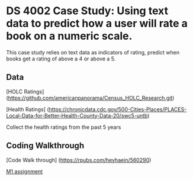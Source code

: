 # DS 4002 Case Study: Using text data to predict how a user will rate a book on a numeric scale. 

This case study relies on text data as indicators of rating, predict when books get a rating of above a 4 or above a 5.

## Data 

[HOLC Ratings] (https://github.com/americanpanorama/Census_HOLC_Research.git)

[Health Ratings] (https://chronicdata.cdc.gov/500-Cities-Places/PLACES-Local-Data-for-Better-Health-County-Data-20/swc5-untb)

Collect the health ratings from the past 5 years 


## Coding Walkthrough

[Code Walk through] (https://rpubs.com/heyhaein/560290)

[M1 assignment](https://docs.google.com/document/d/1IInxMDY9oO2tESe-RPept87km-qJ4UMMXPpHO6I1e3A/edit)
